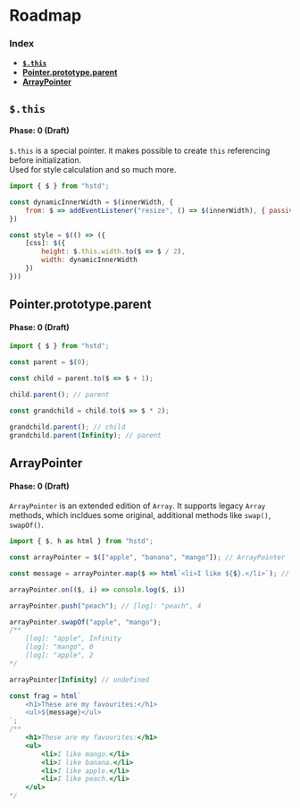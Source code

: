# Roadmap

### Index
+ [**`$.this`**](#this)
+ [**Pointer.prototype.parent**](#pointerprototypeparent)
+ [**ArrayPointer**](#arraypointer)

## `$.this`
#### Phase: 0 (Draft)

`$.this` is a special pointer. it makes possible to create `this` referencing before initialization.\
Used for style calculation and so much more.

```javascript
import { $ } from "hstd";

const dynamicInnerWidth = $(innerWidth, {
	from: $ => addEventListener("resize", () => $(innerWidth), { passive: true })
})

const style = $(() => ({
	[css]: $({
		height: $.this.width.to($ => $ / 2),
		width: dynamicInnerWidth
	})
}))
```

## Pointer.prototype.parent
#### Phase: 0 (Draft)

```javascript
import { $ } from "hstd";

const parent = $(0);

const child = parent.to($ => $ + 1);

child.parent(); // parent

const grandchild = child.to($ => $ * 2);

grandchild.parent(); // child
grandchild.parent(Infinity); // parent
```

## ArrayPointer
#### Phase: 0 (Draft)

`ArrayPointer` is an extended edition of `Array`. It supports legacy `Array` methods, which incldues some original, additional methods like `swap()`, `swapOf()`.

```javascript
import { $, h as html } from "hstd";

const arrayPointer = $(["apple", "banana", "mango"]); // ArrayPointer

const message = arrayPointer.map($ => html`<li>I like ${$}.</li>`); // another new ArrayPointer

arrayPointer.on(($, i) => console.log($, i))

arrayPointer.push("peach"); // [log]: "peach", 4

arrayPointer.swapOf("apple", "mango");
/**
	[log]: "apple", Infinity
	[log]: "mango", 0
	[log]: "apple", 2
*/

arrayPointer[Infinity] // undefined

const frag = html`
	<h1>These are my favourites:</h1>
	<ul>${message}</ul>
`;
/**
	<h1>These are my favourites:</h1>
	<ul>
		<li>I like mango.</li>
		<li>I like banana.</li>
		<li>I like apple.</li>
		<li>I like peach.</li>
	</ul>
*/
```